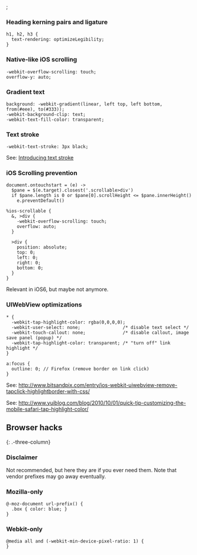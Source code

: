 ;

### Heading kerning pairs and ligature

    h1, h2, h3 {
      text-rendering: optimizeLegibility;
    }

### Native-like iOS scrolling

    -webkit-overflow-scrolling: touch;
    overflow-y: auto;

### Gradient text

    background: -webkit-gradient(linear, left top, left bottom, from(#eee), to(#333));
    -webkit-background-clip: text;
    -webkit-text-fill-color: transparent;

### Text stroke

    -webkit-text-stroke: 3px black;

See: [Introducing text stroke](http://www.webkit.org/blog/85/introducing-text-stroke/)

### iOS Scrolling prevention

    document.ontouchstart = (e) ->
      $pane = $(e.target).closest('.scrollable>div')
      if $pane.length is 0 or $pane[0].scrollHeight <= $pane.innerHeight()
        e.preventDefault()

    %ios-scrollable {
      &, >div {
        -webkit-overflow-scrolling: touch;
        overflow: auto;
      }

      >div {
        position: absolute;
        top: 0;
        left: 0;
        right: 0;
        bottom: 0;
      }
    }

Relevant in iOS6, but maybe not anymore.

### UIWebView optimizations

    * {
      -webkit-tap-highlight-color: rgba(0,0,0,0);
      -webkit-user-select: none;                /* disable text select */
      -webkit-touch-callout: none;              /* disable callout, image save panel (popup) */
      -webkit-tap-highlight-color: transparent; /* "turn off" link highlight */
    }

    a:focus {
      outline: 0; // Firefox (remove border on link click)
    }

See: <a href="http://www.bitsandpix.com/entry/ios-webkit-uiwebview-remove-tapclick-highlightborder-with-css/" class="uri">http://www.bitsandpix.com/entry/ios-webkit-uiwebview-remove-tapclick-highlightborder-with-css/</a>

See: <a href="http://www.yuiblog.com/blog/2010/10/01/quick-tip-customizing-the-mobile-safari-tap-highlight-color/" class="uri">http://www.yuiblog.com/blog/2010/10/01/quick-tip-customizing-the-mobile-safari-tap-highlight-color/</a>

Browser hacks
-------------

{: .-three-column}

### Disclaimer

Not recommended, but here they are if you ever need them. Note that vendor prefixes may go away eventually.

### Mozilla-only

    @-moz-document url-prefix() {
      .box { color: blue; }
    }

### Webkit-only

    @media all and (-webkit-min-device-pixel-ratio: 1) {
    }
